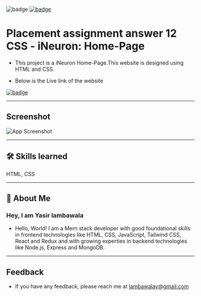 ![badge](https://img.shields.io/badge/MADE%20WITH-HTML%20%26%20CSS-blue)
[![badge](https://img.shields.io/badge/SEE%20DEMO%20-VISIT-green)]()

# Placement assignment answer 12 CSS - iNeuron: Home-Page

- This project is a iNeuron Home-Page.This website is designed using HTML and CSS.

- Below is the Live link of the website

[![badge](https://img.shields.io/badge/LINK%20OF-iNeuron--HOMEPAGE-purple)]()

---

## Screenshot

![App Screenshot](./images/ineuron-homepage-ss.png)

---

## 🛠 Skills learned

HTML, CSS

---

## 🚀 About Me

### Hey, I am Yasir lambawala

- Hello, World! I am a Mern stack developer with good foundational skills in frontend technologies like HTML, CSS, JavaScript, Tailwind CSS, React and Redux and with growing experties in backend technologies like Node.js, Express and MongoDB.

---

## Feedback

- If you have any feedback, please reach me at lambawalay@gmail.com
